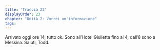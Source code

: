 ```yaml
---
title: 'Traccia 23'
displayOrder: 23
chapter: "Unità 2: Vorrei un'informazione"
tags:
---
```


Arrivato oggi ore 14, tutto ok. Sono all’Hotel Giulietta fino al 4, dall’8 sono a Messina. Saluti, Todd.
